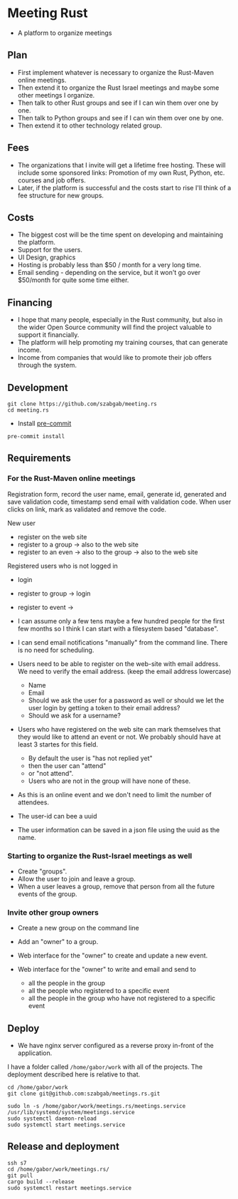 # Meeting Rust


* A platform to organize meetings


## Plan

* First implement whatever is necessary to organize the Rust-Maven online meetings.
* Then extend it to organize the Rust Israel meetings and maybe some other meetings I organize.
* Then talk to other Rust groups and see if I can win them over one by one.
* Then talk to Python groups and see if I can win them over one by one.
* Then extend it to other technology related group.

## Fees

* The organizations that I invite will get a lifetime free hosting. These will include some sponsored links: Promotion of my own Rust, Python, etc. courses and job offers.
* Later, if the platform is successful and the costs start to rise I'll think of a fee structure for new groups.

## Costs

* The biggest cost will be the time spent on developing and maintaining the platform.
* Support for the users.
* UI Design, graphics
* Hosting is probably less than $50 / month for a very long time.
* Email sending - depending on the service, but it won't go over $50/month for quite some time either.

## Financing

* I hope that many people, especially in the Rust community, but also in the wider Open Source community will find the project valuable to support it financially.
* The platform will help promoting my training courses, that can generate income.
* Income from companies that would like to promote their job offers through the system.

## Development


```
git clone https://github.com/szabgab/meeting.rs
cd meeting.rs
```

* Install [pre-commit](https://pre-commit.com/)

```
pre-commit install
```

## Requirements

### For the Rust-Maven online meetings

Registration form, record the user name, email, generate id, generated and save validation code, timestamp send email with validation code.
When user clicks on link, mark as validated and remove the code.



New user
* register on the web site
* register to a group -> also to the web site
* register to an even -> also to the group -> also to the web site

Registered users who is not logged in
* login
* register to group -> login
* register to event -> 




* I can assume only a few tens maybe a few hundred people for the first few months so I think I can start with a filesystem based "database".

* I can send email notifications "manually" from the command line. There is no need for scheduling.
* Users need to be able to register on the web-site with email address. We need to verify the email address. (keep the email address lowercase)
    * Name
    * Email
    * Should we ask the user for a password as well or should we let the user login by getting a token to their email address?
    * Should we ask for a username?
* Users who have registered on the web site can mark themselves that they would like to attend an event or not. We probably should have at least 3 startes for this field.
    * By default the user is "has not replied yet"
    * then the user can "attend"
    * or "not attend".
    * Users who are not in the group will have none of these.
* As this is an online event and we don't need to limit the number of attendees.

* The user-id can bee a uuid
* The user information can be saved in a json file using the uuid as the name.


### Starting to organize the Rust-Israel meetings as well

* Create "groups".
* Allow the user to join and leave a group.
* When a user leaves a group, remove that person from all the future events of the group.


### Invite other group owners

* Create a new group on the command line
* Add an "owner" to a group.

* Web interface for the "owner" to create and update a new event.
* Web interface for the "owner" to write and email and send to
    * all the people in the group
    * all the people who registered to a specific event
    * all the people in the group who have not registered to a specific event



## Deploy

* We have nginx server configured as a reverse proxy in-front of the application.


I have a folder called `/home/gabor/work` with all of the projects. The deployment described here is relative to that.

```
cd /home/gabor/work
git clone git@github.com:szabgab/meetings.rs.git
```

```
sudo ln -s /home/gabor/work/meetings.rs/meetings.service /usr/lib/systemd/system/meetings.service
sudo systemctl daemon-reload
sudo systemctl start meetings.service
```


## Release and deployment

```
ssh s7
cd /home/gabor/work/meetings.rs/
git pull
cargo build --release
sudo systemctl restart meetings.service
```